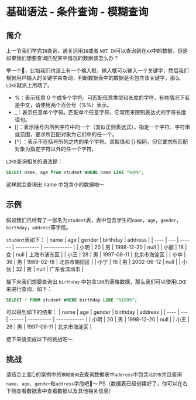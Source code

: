 # 基础语法 - 条件查询 - 模糊查询

## 简介

上一节我们学完`IN`查询，通关运用`IN`或者 `NOT IN`可以查询到在xx中的数据，但是如果我们想要查询匹配某中情况的数据该怎么办？

举一个🌰，比如我们也没上有一个输入框，输入框可以输入一个关键字，然后我们根据用户输入的关键字来查询，判断数据表中的数据是否包含该关键字，那么`LIKE`就派上用场了。

* %：表示任意 0 个或多个字符。可匹配任意类型和长度的字符，有些情况下若是中文，请使用两个百分号（%%）表示。
* _：表示任意单个字符。匹配单个任意字符，它常用来限制表达式的字符长度语句。
* []：表示括号内所列字符中的一个（类似正则表达式）。指定一个字符、字符串或范围，要求所匹配对象为它们中的任一个。
* [^] ：表示不在括号所列之内的单个字符。其取值和 [] 相同，但它要求所匹配对象为指定字符以外的任一个字符。


`LIKE`查询相关的语法是：
```sql
SELECT name, age from student WHERE name LIKE "%小%";
```

这样就会查询出 name 中包含小的数据啦～

## 示例

假设我们已经有了一张名为`student`表，表中包含学生的`name`，`age`，`gender`，`birthday`，`address`等字段。

`student`表如下：
| name | age | gender | birthday   | address      |
| ---- | --- | ------ | ---------- | ------------ |
| 小明 | 20  | 男     | 1998-12-20 | null         |
| 小丽 | 18  | 女     | null       | 上海市浦东区 |
| 小王 | 28  | 男     | 1997-08-11 | 北京市海淀区 |
| 小李 | 36  | 男     | 1989-02-18 | 北京市朝阳区 |
| 小宁 | 16  | 男     | 2002-06-12 | null         |
| 小张 | 32  | 男     | null       | 广东省深圳市 |

接下来我们想要查询出 `birthday` 中包含`199`的表格数据，那么我们可以使用`LIKE`来进行查询，如下：

```sql
SELECT * FROM student WHERE birthday LIKE "%199%";
```

可以得到如下的结果：
| name | age | gender | birthday   | address      |
| ---- | --- | ------ | ---------- | ------------ |
| 小明 | 20  | 男     | 1998-12-20 | null         |
| 小王 | 28  | 男     | 1997-08-11 | 北京市海淀区 |

接下来请完成以下的挑战吧～

## 挑战
请结合上面👆的案例中的`模糊查询`去查询数据表中`address`中包含`北京市`并且查询`name`、`age`、`gender`和`address`字段吧🌈～
PS（数据表已经创建好了，你可以在右下侧查看数据表中查看数据以及其他相关信息）